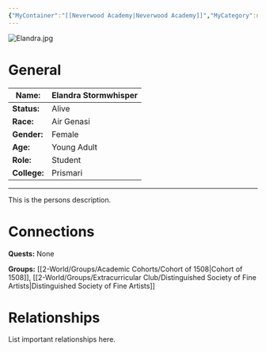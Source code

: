 ```yaml
---
{"MyContainer":"[[Neverwood Academy|Neverwood Academy]]","MyCategory":null,"image":"Elandra.jpg","tags":["Category/People"],"obsidianUIMode":"preview","aliases":null,"NoteStatus":"❓","char_status":"Alive","char_race":"Air Genasi","char_gender":"Female","char_role":"Student","char_college":"Prismari","char_items":null,"char_age":"Young Adult","parents":null,"children":null,"enemies":null,"allies":null,"siblings":null,"partner":null,"Connected_Quests":[],"Connected_Groups":["[[Cohort of 1508|Cohort of 1508]]","[[Distinguished Society of Fine Artists|Distinguished Society of Fine Artists]]"],"dg-publish":true,"dg-path":"World/People/Students/Elandra Stormwhisper.md","permalink":"/world/people/students/elandra-stormwhisper/","dgPassFrontmatter":true,"updated":"2025-10-03T12:45:38.000+01:00"}
---
```



![Elandra.jpg](/img/user/z_Assets/character_art/NPCs/Cohort%20of%201508%20(Us)/Elandra.jpg)
# General


| Name:        | Elandra Stormwhisper |
| ------------ | -------------------- |
| **Status:**  | Alive                |
| **Race:**    | Air Genasi           |
| **Gender:**  | Female               |
| **Age:**     | Young Adult          |
| **Role:**    | Student              |
| **College:** | Prismari             |


---

This is the persons description. 


# Connections


**Quests:** None 

**Groups:** [[2-World/Groups/Academic Cohorts/Cohort of 1508\|Cohort of 1508]], [[2-World/Groups/Extracurricular Club/Distinguished Society of Fine Artists\|Distinguished Society of Fine Artists]]


# Relationships

List important relationships here. 

